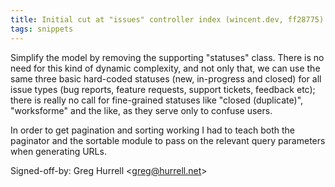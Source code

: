 ```yaml
---
title: Initial cut at "issues" controller index (wincent.dev, ff28775)
tags: snippets
---
```


Simplify the model by removing the supporting "statuses" class. There is no need for this kind of dynamic complexity, and not only that, we can use the same three basic hard-coded statuses (new, in-progress and closed) for all issue types (bug reports, feature requests, support tickets, feedback etc); there is really no call for fine-grained statuses like "closed (duplicate)", "worksforme" and the like, as they serve only to confuse users.

In order to get pagination and sorting working I had to teach both the paginator and the sortable module to pass on the relevant query parameters when generating URLs.

Signed-off-by: Greg Hurrell &lt;greg@hurrell.net&gt;
